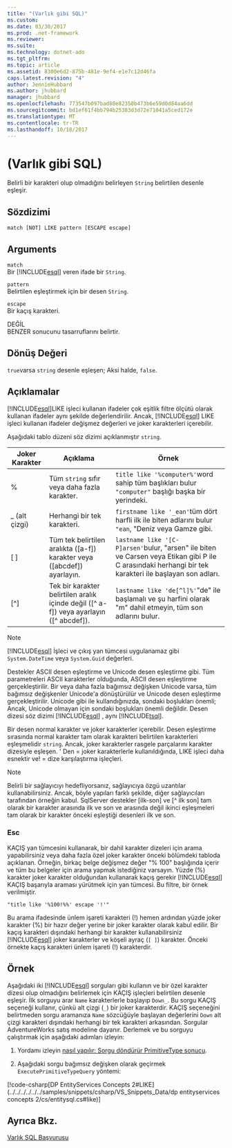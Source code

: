```yaml
---
title: "(Varlık gibi SQL)"
ms.custom: 
ms.date: 03/30/2017
ms.prod: .net-framework
ms.reviewer: 
ms.suite: 
ms.technology: dotnet-ado
ms.tgt_pltfrm: 
ms.topic: article
ms.assetid: 8300e6d2-875b-481e-9ef4-e1e7c12d46fa
caps.latest.revision: "4"
author: JennieHubbard
ms.author: jhubbard
manager: jhubbard
ms.openlocfilehash: 773547b097bad80e82350b473b6e59d0d84aa6dd
ms.sourcegitcommit: bd1ef61f4bb794b25383d3d72e71041a5ced172e
ms.translationtype: MT
ms.contentlocale: tr-TR
ms.lasthandoff: 10/18/2017
---
```

# <a name="like-entity-sql"></a>(Varlık gibi SQL)
Belirli bir karakteri olup olmadığını belirleyen `String` belirtilen desenle eşleşir.  
  
## <a name="syntax"></a>Sözdizimi  
  
```  
match [NOT] LIKE pattern [ESCAPE escape]  
```  
  
## <a name="arguments"></a>Arguments  
 `match`  
 Bir [!INCLUDE[esql](../../../../../../includes/esql-md.md)] veren ifade bir `String`.  
  
 `pattern`  
 Belirtilen eşleştirmek için bir desen `String`.  
  
 `escape`  
 Bir kaçış karakteri.  
  
 DEĞİL  
 BENZER sonucunu tasarruflarını belirtir.  
  
## <a name="return-value"></a>Dönüş Değeri  
 `true`varsa `string` desenle eşleşen; Aksi halde, `false`.  
  
## <a name="remarks"></a>Açıklamalar  
 [!INCLUDE[esql](../../../../../../includes/esql-md.md)]LIKE işleci kullanan ifadeler çok eşitlik filtre ölçütü olarak kullanan ifadeler aynı şekilde değerlendirilir. Ancak, [!INCLUDE[esql](../../../../../../includes/esql-md.md)] LIKE işleci kullanan ifadeler değişmez değerleri ve joker karakterleri içerebilir.  
  
 Aşağıdaki tablo düzeni söz dizimi açıklanmıştır `string`.  
  
|Joker Karakter|Açıklama|Örnek|  
|------------------------|-----------------|-------------|  
|%|Tüm `string` sıfır veya daha fazla karakter.|`title like '%computer%'`word sahip tüm başlıkları bulur `"computer"` başlığı başka bir yerindeki.|  
|_ (alt çizgi)|Herhangi bir tek karakteri.|`firstname like '_ean'`tüm dört harfli ilk ile biten adlarını bulur `"ean`, "Deniz veya Gamze gibi.|  
|[ ]|Tüm tek belirtilen aralıkta ([a-f]) karakter veya ([abcdef]) ayarlayın.|`lastname like '[C-P]arsen'`bulur, "arsen" ile biten ve Carsen veya Etikan gibi P ile C arasındaki herhangi bir tek karakteri ile başlayan son adları.|  
|[^]|Tek bir karakter belirtilen aralık içinde değil ([^ a-f]) veya ayarlayın ([^ abcdef]).|`lastname like 'de[^l]%'`"de" ile başlamalı ve şu harfini olarak "m" dahil etmeyin, tüm son adlarını bulur.|  
  
> [!NOTE]
>  [!INCLUDE[esql](../../../../../../includes/esql-md.md)] İşleci ve çıkış yan tümcesi uygulanamaz gibi `System.DateTime` veya `System.Guid` değerleri.  
  
 Destekler ASCII desen eşleştirme ve Unicode desen eşleştirme gibi. Tüm parametreleri ASCII karakterler olduğunda, ASCII desen eşleştirme gerçekleştirilir. Bir veya daha fazla bağımsız değişken Unicode varsa, tüm bağımsız değişkenler Unicode'a dönüştürülür ve Unicode desen eşleştirme gerçekleştirilir. Unicode gibi ile kullandığınızda, sondaki boşlukları önemli; Ancak, Unicode olmayan için sondaki boşlukları önemli değildir. Desen dizesi söz dizimi [!INCLUDE[esql](../../../../../../includes/esql-md.md)] , aynı [!INCLUDE[tsql](../../../../../../includes/tsql-md.md)].  
  
 Bir desen normal karakter ve joker karakterler içerebilir. Desen eşleştirme sırasında normal karakter tam olarak karakteri belirtilen karakterleri eşleşmelidir `string`. Ancak, joker karakterler rasgele parçalarını karakter dizesiyle eşleşen. ' Den = joker karakterlerle kullanıldığında, LIKE işleci daha esnektir ve! = dize karşılaştırma işleçleri.  
  
> [!NOTE]
>  Belirli bir sağlayıcıyı hedefliyorsanız, sağlayıcıya özgü uzantılar kullanabilirsiniz. Ancak, böyle yapıları farklı şekilde, diğer sağlayıcıları tarafından örneğin kabul. SqlServer destekler [ilk-son] ve [^ ilk son] tam olarak bir karakter arasında ilk ve son ve arasında değil ikinci eşleşmeleri tam olarak bir karakter önceki eşleştiği desenleri ilk ve son.  
  
### <a name="escape"></a>Esc  
 KAÇIŞ yan tümcesini kullanarak, bir dahil karakter dizeleri için arama yapabilirsiniz veya daha fazla özel joker karakter önceki bölümdeki tabloda açıklanan. Örneğin, birkaç belge değişmez değer "% 100" başlığında içerir ve tüm bu belgeler için arama yapmak istediğiniz varsayın. Yüzde (%) karakter joker karakter olduğundan kullanarak kaçış gerekir [!INCLUDE[esql](../../../../../../includes/esql-md.md)] KAÇIŞ başarıyla araması yürütmek için yan tümcesi. Bu filtre, bir örnek verilmiştir.  
  
```  
"title like '%100!%%' escape '!'"  
```  
  
 Bu arama ifadesinde ünlem işareti karakteri (!) hemen ardından yüzde joker karakter (%) bir hazır değer yerine bir joker karakter olarak kabul edilir. Bir kaçış karakteri dışındaki herhangi bir karakter kullanabilirsiniz [!INCLUDE[esql](../../../../../../includes/esql-md.md)] joker karakterler ve köşeli ayraç (`[ ]`) karakter. Önceki örnekte kaçış karakteri ünlem işareti (!) karakterdir.  
  
## <a name="example"></a>Örnek  
 Aşağıdaki iki [!INCLUDE[esql](../../../../../../includes/esql-md.md)] sorguları gibi kullanın ve bir özel karakter dizesi olup olmadığını belirlemek için KAÇIŞ işleçleri belirtilen desenle eşleşir. İlk sorguyu arar `Name` karakterlerle başlayıp `Down_`. Bu sorgu KAÇIŞ seçeneği kullanır, çünkü alt çizgi (`_`) bir joker karakterdir. KAÇIŞ seçeneğini belirtmeden sorgu aramanıza `Name` sözcüğüyle başlayan değerlerini `Down` alt çizgi karakteri dışındaki herhangi bir tek karakteri arkasından. Sorgular AdventureWorks satış modeline dayanır. Derlemek ve bu sorguyu çalıştırmak için aşağıdaki adımları izleyin:  
  
1.  Yordamı izleyin [nasıl yapılır: Sorgu döndürür PrimitiveType sonucu](../../../../../../docs/framework/data/adonet/ef/how-to-execute-a-query-that-returns-primitivetype-results.md).  
  
2.  Aşağıdaki sorgu bağımsız değişken olarak geçirmek `ExecutePrimitiveTypeQuery` yöntemi:  
  
 [!code-csharp[DP EntityServices Concepts 2#LIKE](../../../../../../samples/snippets/csharp/VS_Snippets_Data/dp entityservices concepts 2/cs/entitysql.cs#like)]  
  
## <a name="see-also"></a>Ayrıca Bkz.  
 [Varlık SQL Başvurusu](../../../../../../docs/framework/data/adonet/ef/language-reference/entity-sql-reference.md)
